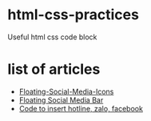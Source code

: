 # html-css-practices
Useful html css code block

# list of articles
* [Floating-Social-Media-Icons](./floating-social-media-icons/README.md)
* [Floating Social Media Bar](./floating-social-media-bar/README.md)
* [Code to insert hotline, zalo, facebook](./code-hotline-zalo-facebook/README.md)